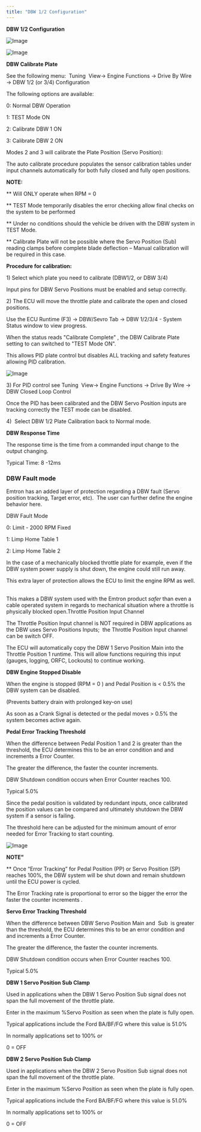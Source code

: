 ```yaml
---
title: "DBW 1/2 Configuration"
---
```


**DBW 1/2 Configuration**&nbsp;


![Image](</lib/DBW 1.jpg>)


![Image](</lib/DBW 2.jpg>)



**DBW Calibrate Plate**

See the following menu:&nbsp; Tuning&nbsp; View-\> Engine Functions -\> Drive By Wire -\> DBW 1/2 (or 3/4) Configuration&nbsp; &nbsp;

The following options are available:&nbsp;


&#48;: Normal DBW Operation

&#49;: TEST Mode ON

&#50;: Calibrate DBW 1 ON

&#51;: Calibrate DBW 2 ON


Modes 2 and 3 will calibrate the Plate Position (Servo Position):

The auto calibrate procedure populates the sensor calibration tables under input channels automatically for both fully closed and fully open positions.


**NOTE:**

\*\* Will ONLY operate when RPM = 0

\*\* TEST Mode temporarily disables the error checking allow final checks on the system to be performed

\*\* Under no conditions should the vehicle be driven with the DBW system in TEST Mode.

\*\* Calibrate Plate will not be possible where the Servo Position (Sub)&nbsp; reading clamps before complete blade deflection – Manual calibration will be required in this case.


**Procedure for calibration:**

&#49;) Select which plate you need to calibrate (DBW1/2, or DBW 3/4)&nbsp;

Input pins for DBW Servo Positions must be enabled and setup correctly.


&#50;) The ECU will move the throttle plate and calibrate the open and closed positions.

Use the ECU Runtime (F3) -\> DBW/Sevro Tab -\> DBW 1/2/3/4 - System Status window to view progress.&nbsp;


When the status reads "Calibrate Complete" , the DBW Calibrate Plate setting to can switched to "TEST Mode ON".&nbsp;

This allows PID plate control but disables ALL tracking and safety features allowing PID calibration.


![Image](</lib/NewItem212.png>)



&#51;) For PID control see Tuning&nbsp; View-\> Engine Functions -\> Drive By Wire -\> DBW Closed Loop Control

Once the PID has been calibrated and the DBW Servo Position inputs are tracking correctly the TEST mode can be disabled.&nbsp;


&#52;)&nbsp; Select DBW 1/2 Plate Calibration back to Normal mode.


**DBW Response Time**

The response time is the time from a commanded input change to the output changing.


Typical Time: 8 -12ms

### DBW Fault mode

Emtron has an added layer of protection regarding a DBW fault (Servo position tracking, Target error, etc).&nbsp; The user can further define the engine behavior here. &nbsp;


DBW Fault Mode


&#48;: Limit - 2000 RPM Fixed

&#49;: Limp Home Table 1

&#50;: Limp Home Table 2


In the case of a mechanically blocked throttle plate for example, even if the DBW system power supply is shut down, the engine could still run away. &nbsp;

This extra layer of protection allows the ECU to limit the engine RPM as well. &nbsp;

This makes a DBW system used with the Emtron product *safer* than even a cable operated system in regards to mechanical situation where a throttle is physically blocked open.Throttle Position Input Channel


The Throttle Position Input channel is NOT required in DBW applications as the DBW uses Servo Positions Inputs;&nbsp; the Throttle Position Input channel can be switch OFF.&nbsp;

The ECU will automatically copy the DBW 1 Servo Position Main into the Throttle Position 1 runtime. This will allow functions requiring this input (gauges, logging, ORFC, Lockouts) to continue working.&nbsp;


**DBW Engine Stopped Disable**

When the engine is stopped (RPM = 0 ) and Pedal Position is \< 0.5% the DBW system can be disabled.&nbsp;

(Prevents battery drain with prolonged key-on use)

As soon as a Crank Signal is detected or the pedal moves \> 0.5% the system becomes active again.


**Pedal Error Tracking Threshold**

When the difference between Pedal Position 1 and 2 is greater than the threshold, the ECU determines this to be an error condition and and increments a Error Counter.&nbsp;

The greater the difference, the faster the counter increments.&nbsp;


DBW Shutdown condition occurs when Error Counter reaches 100.


Typical 5.0%


Since the pedal position is validated by redundant inputs, once calibrated the position values can be compared and ultimately shutdown the DBW system if a sensor is failing. &nbsp;

The threshold here can be adjusted for the minimum amount of error needed for Error Tracking to start counting.


![Image](</lib/Untitled161.png>)


**NOTE"**

\*\* Once “Error Tracking” for Pedal Position (PP) or Servo Position (SP) reaches 100%, the DBW system will be shut down and remain shutdown until the ECU power is cycled. &nbsp;

The Error Tracking rate is proportional to error so the bigger the error the faster the counter increments .


**Servo Error Tracking Threshold**

When the difference between DBW Servo Position Main and&nbsp; Sub&nbsp; is greater than the threshold, the ECU determines this to be an error condition and and increments a Error Counter.&nbsp;

The greater the difference, the faster the counter increments.&nbsp;


DBW Shutdown condition occurs when Error Counter reaches 100.


Typical 5.0%


**DBW 1 Servo Position Sub Clamp**&nbsp;

Used in applications when the DBW 1 Servo Position Sub signal does not span the full movement of the throttle plate.


Enter in the maximum %Servo Position as seen when the plate is fully open.


Typical applications include the Ford BA/BF/FG where this value is 51.0%


In normally applications set to 100% or&nbsp;

&#48; = OFF


**DBW 2 Servo Position Sub Clamp**

Used in applications when the DBW 2 Servo Position Sub signal does not span the full movement of the throttle plate.


Enter in the maximum %Servo Position as seen when the plate is fully open.


Typical applications include the Ford BA/BF/FG where this value is 51.0%


In normally applications set to 100% or

&#48; = OFF



###